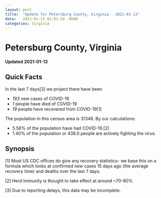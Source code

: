 ```yaml
---
layout: post
title:  "Update for Petersburg County, Virginia - 2021-01-13"
date:   2021-01-13 01:01:29 -0600
categories: Virginia
---
```


# Petersburg County, Virginia
#### Updated 2021-01-13

## Quick Facts

In the last 7 days[3] we project there have been
- *193* new cases of COVID-19
- *1* people have died of COVID-19
- *19* people have recovered from COVID-19[1]

The population in this census area is 31346. By our calculations:
- 5.56% of the population have had COVID-19.[2]
- 1.40% of the population or 438.0 people are actively fighting the virus.

## Synopsis




[1] Most US CDC offices do give any recovery statistics- we base this on a formula which looks at confirmed new cases
15 days ago (the average recovery time) and deaths over the last 7 days.

[2] Herd Immunity is thought to take effect at around ~70-80%

[3] Due to reporting delays, this data may be incomplete.
 
    